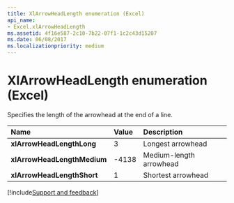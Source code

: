 ```yaml
---
title: XlArrowHeadLength enumeration (Excel)
api_name:
- Excel.xlArrowHeadLength
ms.assetid: 4f16e587-2c10-7b22-07f1-1c2c43d15207
ms.date: 06/08/2017
ms.localizationpriority: medium
---
```



# XlArrowHeadLength enumeration (Excel)

Specifies the length of the arrowhead at the end of a line.

|Name|Value|Description|
|:-----|:-----|:-----|
| **xlArrowHeadLengthLong**|3|Longest arrowhead|
| **xlArrowHeadLengthMedium**|-4138|Medium-length arrowhead|
| **xlArrowHeadLengthShort**|1|Shortest arrowhead|

[!include[Support and feedback](~/includes/feedback-boilerplate.md)]